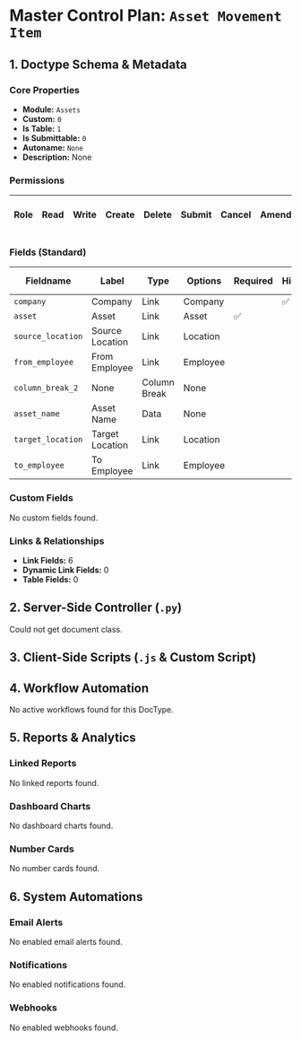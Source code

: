 # Master Control Plan: `Asset Movement Item`

## 1. Doctype Schema & Metadata

### Core Properties
- **Module:** `Assets`
- **Custom:** `0`
- **Is Table:** `1`
- **Is Submittable:** `0`
- **Autoname:** `None`
- **Description:** None

### Permissions
| Role | Read | Write | Create | Delete | Submit | Cancel | Amend | Report | Import | Export | Print | Email | Share | Set User Perms |
|---|---|---|---|---|---|---|---|---|---|---|---|---|---|---|


### Fields (Standard)
| Fieldname | Label | Type | Options | Required | Hidden | Read Only | Default | Description |
|---|---|---|---|---|---|---|---|---|
| `company` | Company | Link | Company |  | ✅ | ✅ | None | None |
| `asset` | Asset | Link | Asset | ✅ |  |  | None | None |
| `source_location` | Source Location | Link | Location |  |  |  | None | None |
| `from_employee` | From Employee | Link | Employee |  |  |  | None | None |
| `column_break_2` | None | Column Break | None |  |  |  | None | None |
| `asset_name` | Asset Name | Data | None |  |  | ✅ | None | None |
| `target_location` | Target Location | Link | Location |  |  |  | None | None |
| `to_employee` | To Employee | Link | Employee |  |  |  | None | None |


### Custom Fields
No custom fields found.


### Links & Relationships
- **Link Fields:** 6
- **Dynamic Link Fields:** 0
- **Table Fields:** 0

## 2. Server-Side Controller (`.py`)
Could not get document class.


## 3. Client-Side Scripts (`.js` & Custom Script)




## 4. Workflow Automation
No active workflows found for this DocType.


## 5. Reports & Analytics
### Linked Reports
No linked reports found.


### Dashboard Charts
No dashboard charts found.


### Number Cards
No number cards found.


## 6. System Automations
### Email Alerts
No enabled email alerts found.


### Notifications
No enabled notifications found.


### Webhooks
No enabled webhooks found.

